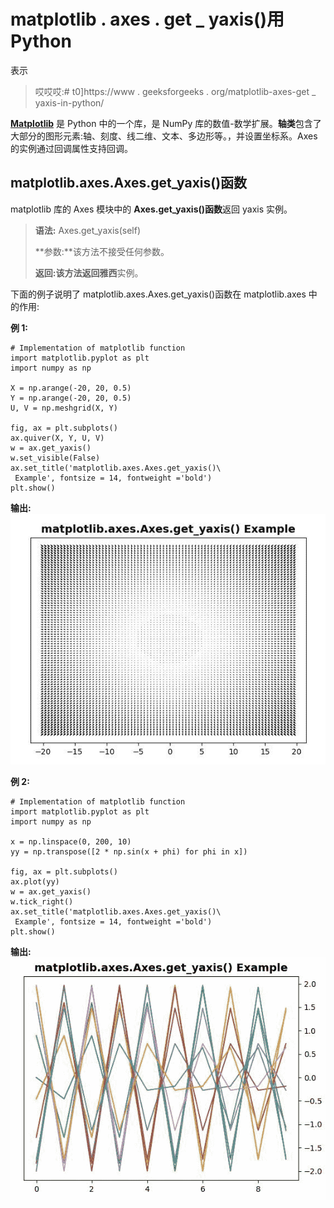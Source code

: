 # matplotlib . axes . get _ yaxis()用 Python

表示

> 哎哎哎:# t0]https://www . geeksforgeeks . org/matplotlib-axes-get _ yaxis-in-python/

**[Matplotlib](https://www.geeksforgeeks.org/python-introduction-matplotlib/)** 是 Python 中的一个库，是 NumPy 库的数值-数学扩展。**轴类**包含了大部分的图形元素:轴、刻度、线二维、文本、多边形等。，并设置坐标系。Axes 的实例通过回调属性支持回调。

## matplotlib.axes.Axes.get_yaxis()函数

matplotlib 库的 Axes 模块中的 **Axes.get_yaxis()函数**返回 yaxis 实例。

> **语法:** Axes.get_yaxis(self)
> 
> **参数:**该方法不接受任何参数。
> 
> **返回:**该方法返回**雅西**实例。

下面的例子说明了 matplotlib.axes.Axes.get_yaxis()函数在 matplotlib.axes 中的作用:

**例 1:**

```
# Implementation of matplotlib function
import matplotlib.pyplot as plt
import numpy as np

X = np.arange(-20, 20, 0.5)
Y = np.arange(-20, 20, 0.5)
U, V = np.meshgrid(X, Y)

fig, ax = plt.subplots()
ax.quiver(X, Y, U, V)
w = ax.get_yaxis()
w.set_visible(False)
ax.set_title('matplotlib.axes.Axes.get_yaxis()\
 Example', fontsize = 14, fontweight ='bold')
plt.show()
```

**输出:**
![](img/da1fd74dcba480145a88392a34d490d8.png)

**例 2:**

```
# Implementation of matplotlib function
import matplotlib.pyplot as plt
import numpy as np

x = np.linspace(0, 200, 10)
yy = np.transpose([2 * np.sin(x + phi) for phi in x])

fig, ax = plt.subplots()
ax.plot(yy)
w = ax.get_yaxis()
w.tick_right()
ax.set_title('matplotlib.axes.Axes.get_yaxis()\
 Example', fontsize = 14, fontweight ='bold')
plt.show()
```

**输出:**
![](img/640df1caadfd6818fa0dc4a8147c1110.png)